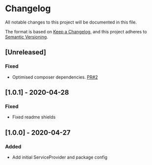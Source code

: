 # Changelog
All notable changes to this project will be documented in this file.

The format is based on [Keep a Changelog](https://keepachangelog.com/en/1.0.0/),
and this project adheres to [Semantic Versioning](https://semver.org/spec/v2.0.0.html).

## [Unreleased]
### Fixed
- Optimised composer dependencies. [PR#2](https://github.com/JsonMapper/LaravelPackage/pull/2)

## [1.0.1] - 2020-04-28
### Fixed	
- Fixed readme shields

## [1.0.0] - 2020-04-27
### Added
- Add initial ServiceProvider and package config
